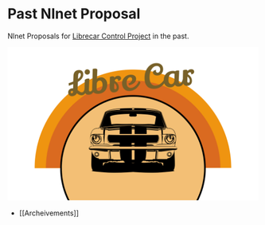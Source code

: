 # Past Nlnet Proposal
Nlnet Proposals for [Librecar Control Project](https://disdi.github.io/librecar-wiki/) in the past.

![logo](./attachment/portrait.png)

* [[Archeivements]]
